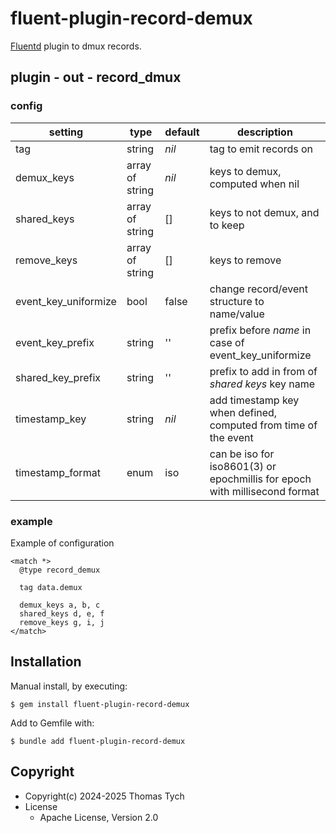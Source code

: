 # fluent-plugin-record-demux

[Fluentd](https://fluentd.org/) plugin to dmux records.

## plugin - out - record_dmux

### config

| setting              | type            | default | description                                                                |
|----------------------|-----------------|---------|----------------------------------------------------------------------------|
| tag                  | string          | *nil*   | tag to emit records on                                                     |
| demux_keys           | array of string | *nil*   | keys to demux, computed when nil                                           |
| shared_keys          | array of string | []      | keys to not demux, and to keep                                             |
| remove_keys          | array of string | []      | keys to remove                                                             |
| event_key_uniformize | bool            | false   | change record/event structure to name/value                                |
| event_key_prefix     | string          | ''      | prefix before *name* in case of event_key_uniformize                       |
| shared_key_prefix    | string          | ''      | prefix to add in from of *shared keys* key name                            |
| timestamp_key        | string          | *nil*   | add timestamp key when defined, computed from time of the event            |
| timestamp_format     | enum            | iso     | can be iso for iso8601(3) or epochmillis for epoch with millisecond format |

### example

Example of configuration

``` text
<match *>
  @type record_demux

  tag data.demux

  demux_keys a, b, c
  shared_keys d, e, f
  remove_keys g, i, j
</match>
```


## Installation

Manual install, by executing:

    $ gem install fluent-plugin-record-demux

Add to Gemfile with:

    $ bundle add fluent-plugin-record-demux


## Copyright

* Copyright(c) 2024-2025 Thomas Tych
* License
  * Apache License, Version 2.0
